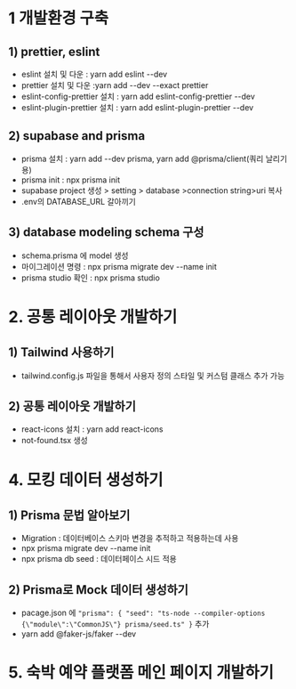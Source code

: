 # 1 개발환경 구축
## 1) prettier, eslint
- eslint 설치 및 다운 : yarn
 add eslint --dev
- prettier 설치 및 다운 :yarn
 add --dev --exact prettier
- eslint-config-prettier 설치 : yarn add eslint-config-prettier --dev
- eslint-plugin-prettier 설치 : yarn add eslint-plugin-prettier --dev

## 2) supabase and prisma
- prisma 설치 : yarn add --dev prisma, yarn add @prisma/client(쿼리 날리기용)
- prisma init : npx prisma init
- supabase project 생성 > setting > database >connection string>uri 복사 
- .env의 DATABASE_URL 갈아끼기

## 3) database modeling schema 구성
- schema.prisma 에 model 생성
- 마이그레이션 명령 : npx prisma migrate dev --name init
- prisma studio 확인 : npx prisma studio

# 2. 공통 레이아웃 개발하기
## 1) Tailwind 사용하기
- tailwind.config.js 파일을 통해서 사용자 정의 스타일 및 커스텀 클래스 추가 가능
## 2) 공통 레이아웃 개발하기
- react-icons 설치 : yarn add react-icons
- not-found.tsx 생성

# 4. 모킹 데이터 생성하기
## 1) Prisma 문법 알아보기
- Migration : 데이터베이스 스키마 변경을 추적하고 적용하는데 사용
- npx prisma migrate dev --name init
- npx prisma db seed : 데이터페이스 시드 적용
## 2) Prisma로 Mock 데이터 생성하기
- pacage.json 에 ```"prisma": {
  "seed": "ts-node --compiler-options {\"module\":\"CommonJS\"} prisma/seed.ts"
}```  추가
- yarn add @faker-js/faker --dev

# 5. 숙박 예약 플랫폼 메인 페이지 개발하기






